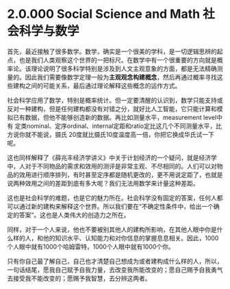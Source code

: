 # 2.0.000 Social Science and Math 社会科学与数学

首先，最近接触了很多数学。数学，确实是一个很美的学科，是一切逻辑思辨的起点，也是我们人类观察这个世界的一把标尺。在数学中有一个很重要的方向就是概率论。该理论说明了很多科学特别是涉及到人文主观意象的方面，都是无法精确测量的。因此我们需要像数学定理一般为**主观观念构建概念**，然后再通过概率寻找这些建构之间的可能关系，最后通过理论解释这些概念的运作方式。

社会科学应用了数学，特别是概率统计。但一定要清醒的认识到，数学只能支持或反对一种建构，但是任何建构都没有对错之分，就好比人工智能，它只能计算和模拟已有数据，但他不能够创造新的数据。再比如测量水平，measurement level中有 定类nominal、定序ordinal、internal定距和ratio定比这几个不同测量水平，比方说你就不能说，摄氏 20度就比摄氏10度温度高一倍，你把它换成华氏试一下呢。

这也同样解释了《薛兆丰经济学讲义》中关于计划经济的一个疑问，就是经济学中，人对于不同物品的需求和效用的测评是非常主观、不尽相同的。人们可以对物品的效用进行顺序排列，有时甚至定序都是随机更改的，更不用说定距了，也就是说两种效用之间的差距到底有多大呢？我们无法用数学来计量这种差距。

这也是社会科学的难题，也是它的魅力所在。社会科学没有固定的答案，任何人都可以通过新的建构来解释这个世界。所以我们要在“不确定性条件中，给出一个确定的答案”。这也是人类伟大的创造力之所在。

同样，对于一个人来说，他也不要被别其他人的建构所影响，在其他人眼中你是什么样的人，和他的知识水平、认知能力和对你信息的掌握息息相关。因此，1000个人眼中就有1000个哈姆雷特，1000个人眼中就有1000个你。

只有你自己最了解自己，自己也才清楚自己想成为或者建构成什么样的人，所以，一句话结尾，愿我自己赋予自我力量，去改变我所能改变的；愿自己赐予自我勇气去接受我不能改变的；愿赐予我智慧，去分辨这两者。
